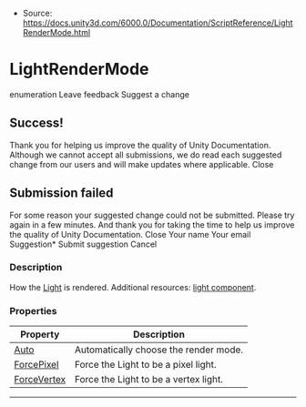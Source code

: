 * Source: https://docs.unity3d.com/6000.0/Documentation/ScriptReference/LightRenderMode.html

# LightRenderMode
enumeration
Leave feedback
Suggest a change
## Success!
Thank you for helping us improve the quality of Unity Documentation. Although we cannot accept all submissions, we do read each suggested change from our users and will make updates where applicable.
Close
## Submission failed
For some reason your suggested change could not be submitted. Please <a>try again</a> in a few minutes. And thank you for taking the time to help us improve the quality of Unity Documentation.
Close
Your name Your email Suggestion* Submit suggestion
Cancel
### Description
How the [Light](https://docs.unity3d.com/6000.0/Documentation/ScriptReference/Light.html) is rendered.
Additional resources: [light component](https://docs.unity3d.com/6000.0/Documentation/Manual/class-Light.html).
### Properties
Property | Description  
---|---  
[Auto](https://docs.unity3d.com/6000.0/Documentation/ScriptReference/LightRenderMode.Auto.html) | Automatically choose the render mode.  
[ForcePixel](https://docs.unity3d.com/6000.0/Documentation/ScriptReference/LightRenderMode.ForcePixel.html) | Force the Light to be a pixel light.  
[ForceVertex](https://docs.unity3d.com/6000.0/Documentation/ScriptReference/LightRenderMode.ForceVertex.html) | Force the Light to be a vertex light.  
* * *
